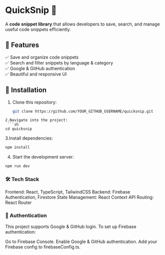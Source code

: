 # QuickSnip 🚀

A **code snippet library** that allows developers to save, search, and manage useful code snippets efficiently.

## 🌟 Features

✅ Save and organize code snippets  
✅ Search and filter snippets by language & category  
✅ Google & GitHub authentication  
✅ Beautiful and responsive UI  

## 🚀 Installation

1. Clone this repository:
   ```sh
   git clone https://github.com/YOUR_GITHUB_USERNAME/quicksnip.git
```
2.Navigate into the project:
 ```sh
cd quicksnip
```
3.Install dependencies:
```sh
npm install
```
4. Start the development server:
```sh
npm run dev
```

### 🛠 Tech Stack
Frontend: React, TypeScript, TailwindCSS
Backend: Firebase Authentication, Firestore
State Management: React Context API
Routing: React Router

### 👤 Authentication
This project supports Google & GitHub login.
To set up Firebase authentication:

Go to Firebase Console.
Enable Google & GitHub authentication.
Add your Firebase config to firebaseConfig.ts.

